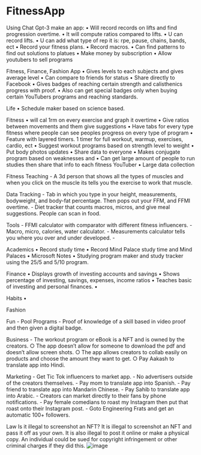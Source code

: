 # FitnessApp
Using Chat Gpt-3 make an app:
	• Will record records on lifts and find progression overtime. 
	• It will compute ratios compared to lifts. 
	• U can record lifts. 
	• U can add what type of rep it is: rpe, pause, chains, bands, ect
	• Record your fitness plans. 
	• Record macros. 
	• Can find patterns to find out solutions to platues
	• Make money by subscription
	• Allow youtubers to sell programs

Fitness, Finance,  Fashion App
	• Gives levels to each subjects and gives average level
	• Can compare to friends for status
	• Share directly to Facebook
	• Gives badges of reaching certain strength and calisthenics progress with proof. 
	• Also can get special badges only when buying certain YouTubers programs and reaching standards. 

Life
	• Schedule maker based on science based.

Fitness
	• will cal 1rm on every exercise and graph it overtime
	• Give ratios between movements and them give suggestions
	• Have tabs for every type fitness where people can see peoples progress on every type of program
	• Feature with layered timers. 1 timer for full workout, warmup, exercises, cardio, ect
	• Suggest workout programs based on strength level to weight
	• Put body photos updates
	• Share data to everyone
	• Makes conjugate program based on weaknesses and 
	• Can get large amount of people to run studies then share that info to each fitness YouTuber
	• Large data collection
 
Fitness Teaching
	- A 3d person that shows all the types of muscles and when you click on the muscle its tells you the exercise to work that muscle.

Data Tracking
	- Tab in which you type in your height, measurements, bodyweight, and body-fat percentage. Then pops out your FFM, and FFMI overtime.
	- Diet tracker that counts macros, micros, and give meal suggestions. People can scan in food. 

Tools
	- FFMI calculator with comparator with different fitness influencers.
	- Macro, micro, calories, water calculator. 
	- Measurements calculator tells you where you over and under developed. 
	-  
	

Academics
	• Record study time
	• Record Mind Palace study time and Mind Palaces
	• Microsoft Notes
	• Studying program maker and study tracker using the 25/5 and 5/10 program.


Finance
	• Displays growth of investing accounts and savings
	• Shows percentage of investing, savings, expenses, income ratios
	• Teaches basic of investing and personal finances.
	• 


Habits
	• 

Fashion


Fun
	- Pool Programs
	- Proof of knowledge of a skill based in video proof and then given a digital badge.

Business
	- The workout program or eBook is a NFT and is owned by the creators.
		○ The app doesn’t allow for someone to download the pdf and doesn’t allow screen shots.
		○ The app allows creators to collab easily on products and choose the amount they want to get.
		○ Pay Aakash to translate app into Hindi.
		

Marketing
	- Get Tic Tok influencers to market app.
	- No advertisers outside of the creators themselves.
	- Pay mom to translate app into Spanish.
	- Pay friend to translate app into Mandarin Chinese.
	- Pay Sahib to translate app into Arabic.
	- Creators can market directly to their fans by phone notifications. 
	- Pay female comedians to roast my Instagram then put that roast onto their Instagram post.
	- Goto Engineering Frats and get an automatic 100+ followers.
	
Law
Is it illegal to screenshot an NFT?
It is illegal to screenshot an NFT and pass it off as your own. It is also illegal to post it online or make a physical copy. An individual could be sued for copyright infringement or other criminal charges if they did this.
![image](https://github.com/user-attachments/assets/a745e05b-ac3b-4837-828f-9e97cf21574b)
